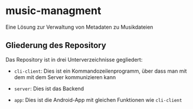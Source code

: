 # music-managment
Eine Lösung zur Verwaltung von Metadaten zu Musikdateien

## Gliederung des Repository

Das Repository ist in drei Unterverzeichnisse gegliedert:

- `cli-client`: Dies ist ein Kommandozeilenprogramm, über dass man mit dem
  mit dem Server kommunizieren kann

- `server`: Dies ist das Backend

- `app`: Dies ist die Android-App mit  gleichen Funktionen wie `cli-client`

